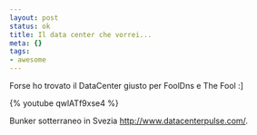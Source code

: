 ```yaml
--- 
layout: post
status: ok
title: Il data center che vorrei...
meta: {}
tags: 
- awesome
---
```

Forse ho trovato il DataCenter giusto per FoolDns e The Fool :]  
  
{% youtube qwlATf9xse4 %}  
  
Bunker sotterraneo in Svezia <http://www.datacenterpulse.com/>. 
